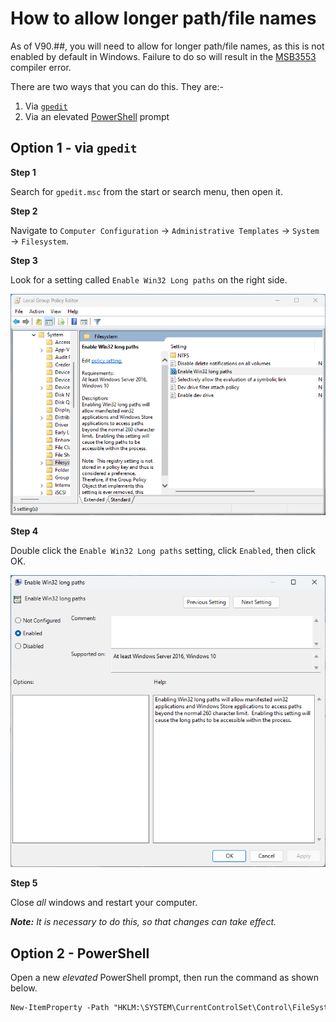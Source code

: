 # How to allow longer path/file names

As of V90.##, you will need to allow for longer path/file names, as this is not enabled by default in Windows. Failure to do so will result in the [MSB3553](https://learn.microsoft.com/en-us/visualstudio/msbuild/errors/msb3553?view=vs-2022) compiler error.

There are two ways that you can do this. They are:-

1. Via [`gpedit`](#option-1---via-gpedit)
2. Via an elevated [PowerShell](#option-2---PowerShell) prompt

## Option 1 - via `gpedit`

**Step 1**

Search for `gpedit.msc` from the start or search menu, then open it.

**Step 2**

Navigate to `Computer Configuration` -> `Administrative Templates` -> `System` -> `Filesystem`.

**Step 3**

Look for a setting called `Enable Win32 Long paths` on the right side.

![](Images/Allowing%20Longer%20File%20Names/Group%20Policy%20Editor.png)

**Step 4**

Double click the `Enable Win32 Long paths` setting, click `Enabled`, then click OK.

![](Images/Allowing%20Longer%20File%20Names/Enable%20Win32%20Long%20Paths.png)

**Step 5**

Close _all_ windows and restart your computer.

_**Note:** It is necessary to do this, so that changes can take effect._


## Option 2 - PowerShell

Open a new _elevated_ PowerShell prompt, then run the command as shown below.

```ps
New-ItemProperty -Path "HKLM:\SYSTEM\CurrentControlSet\Control\FileSystem" ` -Name "LongPathsEnabled" -Value 1 -PropertyType DWORD -Force
```